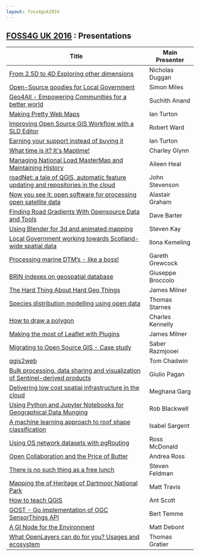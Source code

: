 ```yaml
---
layout: foss4guk2016
---
```

## [FOSS4G UK 2016](/foss4guk2016/) : Presentations

|Title| Main Presenter |
|-----|-------------|
|[From 2.5D to 4D Exploring other dimensions](abstracts.html#from-25d-to-4d-exploring-other-dimensions)| Nicholas Duggan|
|[Open-Source goodies for Local Government](abstracts.html#open-source-goodies-for-local-government)| Simon Miles|
|[Geo4All - Empowering Communities for a better world](abstracts.html#geo4all---empowering-communities-for-a-better-world)| Suchith Anand|
|[Making Pretty Web Maps](abstracts.html#making-pretty-web-maps)| Ian Turton|
|[Improving Open Source GIS Workflow with a SLD Editor](abstracts.html#improving-open-source-gis-workflow-with-a-sld-editor)| Robert Ward|
|[Earning your support instead of buying it](abstracts.html#earning-your-support-instead-of-buying-it)| Ian Turton|
|[What time is it? It's Maptime!](abstracts.html#what-time-is-it-its-maptime)| Charley Glynn|
|[Managing National Load MasterMap and Maintaining History](abstracts.html#managing-national-load-mastermap-and-maintaining-history)| Aileen Heal|
|[roadNet: a tale of QGIS, automatic feature updating and repositories in the cloud](abstracts.html#roadnet-a-tale-of-qgis-automatic-feature-updating-and-repositories-in-the-cloud)| John Stevenson|
|[Now you see it: open software for processing open satellite data](abstracts.html#now-you-see-it-open-software-for-processing-open-satellite-data)| Alastair Graham|
|[Finding Road Gradients With Opensource Data and Tools](abstracts.html#finding-road-gradients-with-opensource-data-and-tools)| Dave Barter|
|[Using Blender for 3d and animated mapping](abstracts.html#using-blender-for-3d-and-animated-mapping)| Steven Kay|
|[Local Government working towards Scotland-wide spatial data](abstracts.html#local-government-working-towards-scotland-wide-spatial-data)| Ilona Kemeling|
|[Processing marine DTM’s - like a boss!](abstracts.html#processing-marine-dtms---like-a-boss)|  Gareth Grewcock|
|[BRIN indexes on geospatial database](abstracts.html#brin-indexes-on-geospatial-database)| Giuseppe Broccolo|
|[The Hard Thing About Hard Geo Things](abstracts.html#the-hard-thing-about-hard-geo-things)| James Milner|
|[Species distribution modelling using open data](abstracts.html#species-distribution-modelling-using-open-data)| Thomas Starnes|
|[How to draw a polygon](abstracts.html#how-to-draw-a-polygon)| Charles Kennelly|
|[Making the most of Leaflet with Plugins](abstracts.html#making-the-most-of-leaflet-with-plugins)| James Milner|
|[Migrating to Open Source GIS - Case study](abstracts.html#migrating-to-open-source-gis---case-study)| Saber Razmjooei|
|[qgis2web](abstracts.html#qgis2web)| Tom Chadwin|
|[Bulk processing, data sharing and visualization of Sentinel-derived products](abstracts.html#bulk-processing-data-sharing-and-visualization-of-sentinel-derived-products)| Giulio Pagan|
|[Delivering low cost spatial infrastructure in the cloud](abstracts.html#delivering-low-cost-spatial-infrastructure-in-the-cloud)| Meghana Garg|
|[Using Python and Jupyter Notebooks for Geographical Data Munging](abstracts.html#using-python-and-jupyter-notebooks-for-geographical-data-munging)| Rob Blackwell|
|[A machine learning approach to roof shape classification](abstracts.html#a-machine-learning-approach-to-roof-shape-classification)| Isabel Sargent|
|[Using OS network datasets with pgRouting](abstracts.html#using-os-network-datasets-with-pgrouting)| Ross McDonald|
|[Open Collaboration and the Price of Butter](abstracts.html#open-collaboration-and-the-price-of-butter)| Andrea Ross|
|[There is no such thing as a free lunch](abstracts.html#there-is-no-such-thing-as-a-free-lunch)| Steven Feldman|
|[Mapping the of Heritage of Dartmoor National Park](abstracts.html#mapping-the-of-heritage-of-dartmoor-national-park)| Matt Travis|
|[How to teach QGIS](abstracts.html#how-to-teach-qgis)| Ant Scott|
|[GOST - Go implementation of OGC SensorThings API](abstracts.html#gost---go-implementation-of-ogc-sensorthings-api)| Bert Temme|
|[A GI Node for the Environment](abstracts.html#a-gi-node-for-the-environment)| Matt Debont|
|[What OpenLayers can do for you? Usages and ecosystem](abstracts.html#what-openlayers-can-do-for-you-usages-and-ecosystem)| Thomas Gratier|
























